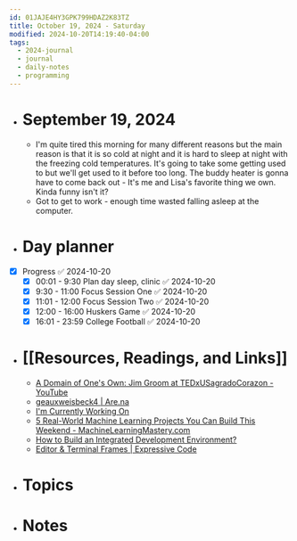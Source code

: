 ```yaml
---
id: 01JAJE4HY3GPK799HDAZ2K83TZ
title: October 19, 2024 - Saturday
modified: 2024-10-20T14:19:40-04:00
tags:
  - 2024-journal
  - journal
  - daily-notes
  - programming
---
```

- # September 19, 2024
	- I'm quite tired this morning for many different reasons but the main reason is that it is so cold at night and it is hard to sleep at night with the freezing cold temperatures. It's going to take some getting used to but we'll get used to it before too long. The buddy heater is gonna have to come back out - It's me and Lisa's favorite thing we own. Kinda funny isn't it?
	- Got to get to work - enough time wasted falling asleep at the computer.

- # Day planner
- [x] Progress ✅ 2024-10-20
	- [x] 00:01 - 9:30 Plan day sleep, clinic ✅ 2024-10-20
	- [x] 9:30 - 11:00 Focus Session One ✅ 2024-10-20
	- [x] 11:01 - 12:00 Focus Session Two ✅ 2024-10-20
	- [x] 12:00 - 16:00 Huskers Game ✅ 2024-10-20
	- [x] 16:01 - 23:59 College Football ✅ 2024-10-20

- # [[Resources, Readings, and Links]]
	- [A Domain of One's Own: Jim Groom at TEDxUSagradoCorazon - YouTube](https://www.youtube.com/watch?v=PHLZFWGou_M)
	- [geauxweisbeck4 | Are.na](https://www.are.na/andrew-weisbeck-iwhfb6drawk/geauxweisbeck4)
	- [I'm Currently Working On](https://digigard.vercel.app/)
	- [5 Real-World Machine Learning Projects You Can Build This Weekend - MachineLearningMastery.com](https://machinelearningmastery.com/5-real-world-machine-learning-projects-you-can-build-this-weekend/?ref=dailydev)
	- [How to Build an Integrated Development Environment?](https://www.devteam.space/blog/integrated-development-environment/)
	- [Editor & Terminal Frames | Expressive Code](https://expressive-code.com/key-features/frames/)

- # Topics

- # Notes


